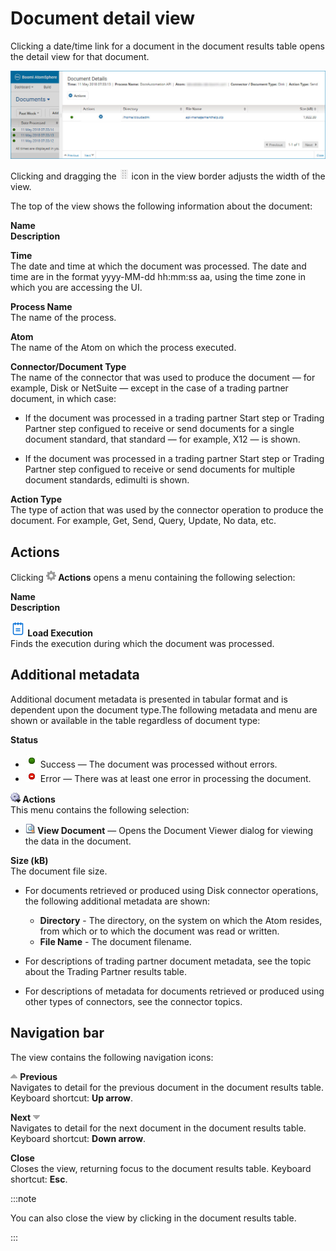 # Document detail view 

<head>
  <meta name="guidename" content="Integration"/>
  <meta name="context" content="GUID-957d11b4-8773-4f50-b4e5-912f14732912"/>
</head>


Clicking a date/time link for a document in the document results table opens the detail view for that document.

![Document Details](../Images/manage-ps-process-reporting-document-details_0c149951-2d4a-4763-b80b-c39d6fd3bba1.jpg)

Clicking and dragging the ![Domino-shaped icon](../Images/main-ic-dots-8-gray-on-white_cabceea1-ba32-41cf-8eca-a6a3d43cf2f8.jpg) icon in the view border adjusts the width of the view.

The top of the view shows the following information about the document:

**Name**  
**Description**

**Time**  
The date and time at which the document was processed. The date and time are in the format yyyy-MM-dd hh:mm:ss aa, using the time zone in which you are accessing the UI.

**Process Name**  
The name of the process.

**Atom**  
The name of the Atom on which the process executed.

**Connector/Document Type**  
The name of the connector that was used to produce the document — for example, Disk or NetSuite — except in the case of a trading partner document, in which case:

 -   If the document was processed in a trading partner Start step or Trading Partner step configued to receive or send documents for a single document standard, that standard — for example, X12 — is shown.

 -   If the document was processed in a trading partner Start step or Trading Partner step configued to receive or send documents for multiple document standards, edimulti is shown.


**Action Type**  
The type of action that was used by the connector operation to produce the document. For example, Get, Send, Query, Update, No data, etc.

## Actions 

Clicking **![Gear or Actions icon](../Images/main-ic-gear-gray_54d864eb-b5de-4ee6-9b31-975dae0a5762.jpg) Actions** opens a menu containing the following selection:

**Name**  
**Description**

**![Load Execution](../Images/main-ic-document-with-text-22x21_889d5aa0-0372-4dac-ac84-306ab5559353.jpg) Load Execution**  
Finds the execution during which the document was processed.

## Additional metadata 

Additional document metadata is presented in tabular format and is dependent upon the document type.The following metadata and menu are shown or available in the table regardless of document type:

**Status**  
-   ![Green circle](../Images/main-ic-circle-green-20x22_0a620eac-494b-4d65-9f1f-6b372abe7acd.jpg) Success — The document was processed without errors.
-   ![Red circle with white dash](../Images/main-ic-bar-white-on-red-circle-20_bb816599-0e68-436e-a92a-dafa82affda4.jpg) Error — There was at least one error in processing the document.

**![](../Images/main-ic-gear-blue-and-arrow-black-16_188e61d7-2204-48ad-b085-15fa4a70615d.jpg) Actions**  
This menu contains the following selection:

-   **![View document](../Images/main-ic-document-with-magnifying-glass-16_36098f7c-7a65-41a5-8392-a2e729d3de91.jpg) View Document** — Opens the Document Viewer dialog for viewing the data in the document.

**Size \(kB\)**  
The document file size.

-   For documents retrieved or produced using Disk connector operations, the following additional metadata are shown:

    - **Directory** - The directory, on the system on which the Atom resides, from which or to which the document was read or written.
    - **File Name** - The document filename.

-   For descriptions of trading partner document metadata, see the topic about the Trading Partner results table.

-   For descriptions of metadata for documents retrieved or produced using other types of connectors, see the connector topics.


## Navigation bar

The view contains the following navigation icons:

**![Up arrow](../Images/main-ic-arrow-gray-up_3394c903-2719-4d4b-82cc-ec8cd74d99d2.jpg) Previous**  
Navigates to detail for the previous document in the document results table. Keyboard shortcut: **Up arrow**.

**Next ![Down arrow](../Images/main-ic-arrow-gray-down_c4b5bff8-7fde-4200-b305-68bff70fecf0.jpg)**  
Navigates to detail for the next document in the document results table. Keyboard shortcut: **Down arrow**.

**Close**  
Closes the view, returning focus to the document results table. Keyboard shortcut: **Esc**.

:::note

You can also close the view by clicking in the document results table.

:::
